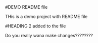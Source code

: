 #DEMO README file

THis is a demo project with README file




#HEADING 2 added to the file

Do you really wana make changes????????
